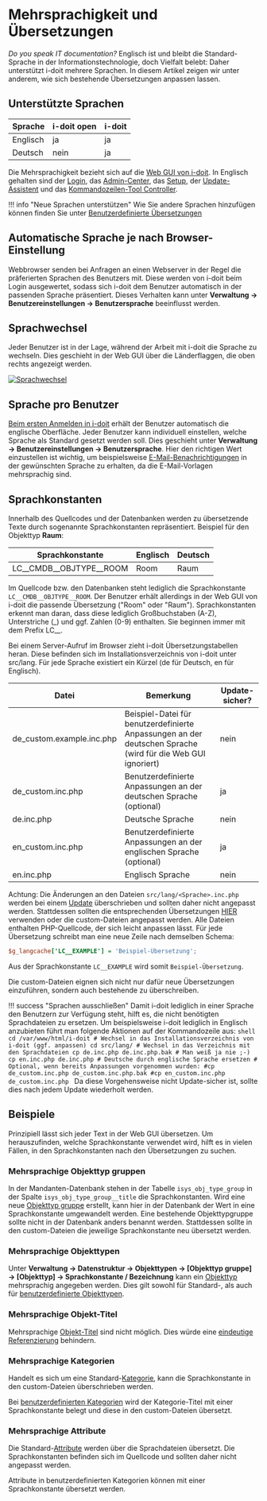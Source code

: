 # Mehrsprachigkeit und Übersetzungen

_Do you speak IT documentation?_ Englisch ist und bleibt die Standard-Sprache in der Informationstechnologie, doch Vielfalt belebt: Daher unterstützt i-doit mehrere Sprachen. In diesem Artikel zeigen wir unter anderem, wie sich bestehende Übersetzungen anpassen lassen.

## Unterstützte Sprachen

| Sprache | i-doit open | i-doit |
| --- | --- | --- |
| Englisch | ja  | ja  |
| Deutsch | nein | ja  |

Die Mehrsprachigkeit bezieht sich auf die [Web GUI von i-doit](../grundlagen/struktur-it-dokumentation.md). In Englisch gehalten sind der [Login](../grundlagen/erstanmeldung.md), das [Admin-Center](../administration/admin-center.md), das [Setup](../installation/manuelle-installation/setup.md), der [Update-Assistent](../wartung-und-betrieb/update-einspielen.md) und das [Kommandozeilen-Tool Controller](../automatisierung-und-integration/cli/index.md).

!!! info "Neue Sprachen unterstützen"
    Wie Sie andere Sprachen hinzufügen können finden Sie unter [Benutzerdefinierte Übersetzungen](../anwendungsfaelle/benutzerdefinierte-uebersetzungen.md)

## Automatische Sprache je nach Browser-Einstellung

Webbrowser senden bei Anfragen an einen Webserver in der Regel die präferierten Sprachen des Benutzers mit. Diese werden von i-doit beim Login ausgewertet, sodass sich i-doit dem Benutzer automatisch in der passenden Sprache präsentiert. Dieses Verhalten kann unter **Verwaltung → Benutzereinstellungen → Benutzersprache** beeinflusst werden.

## Sprachwechsel

Jeder Benutzer ist in der Lage, während der Arbeit mit i-doit die Sprache zu wechseln. Dies geschieht in der Web GUI über die Länderflaggen, die oben rechts angezeigt werden.

[![Sprachwechsel](../assets/images/de/administration/mehrsprachigkeit-und-uebersetzungen/sprachwechsel.png)](../assets/images/de/administration/mehrsprachigkeit-und-uebersetzungen/sprachwechsel.png)

## Sprache pro Benutzer

[Beim ersten Anmelden in i-doit](../grundlagen/erstanmeldung.md) erhält der Benutzer automatisch die englische Oberfläche. Jeder Benutzer kann individuell einstellen, welche Sprache als Standard gesetzt werden soll. Dies geschieht unter **Verwaltung → Benutzereinstellungen → Benutzersprache**. Hier den richtigen Wert einzustellen ist wichtig, um beispielsweise [E-Mail-Benachrichtigungen](../auswertungen/benachrichtigungen.md) in der gewünschten Sprache zu erhalten, da die E-Mail-Vorlagen mehrsprachig sind.

## Sprachkonstanten

Innerhalb des Quellcodes und der Datenbanken werden zu übersetzende Texte durch sogenannte Sprachkonstanten repräsentiert. Beispiel für den Objekttyp **Raum**:

| Sprachkonstante | Englisch | Deutsch |
| --- | --- | --- |
| LC__CMDB__OBJTYPE__ROOM | Room | Raum |

Im Quellcode bzw. den Datenbanken steht lediglich die Sprachkonstante `LC__CMDB__OBJTYPE__ROOM`. Der Benutzer erhält allerdings in der Web GUI von i-doit die passende Übersetzung ("Room" oder "Raum"). Sprachkonstanten erkennt man daran, dass diese lediglich Großbuchstaben (A-Z), Unterstriche (_) und ggf. Zahlen (0-9) enthalten. Sie beginnen immer mit dem Prefix LC__.

Bei einem Server-Aufruf im Browser zieht i-doit Übersetzungstabellen heran. Diese befinden sich im Installationsverzeichnis von i-doit unter src/lang. Für jede Sprache existiert ein Kürzel (de für Deutsch, en für Englisch).

| Datei | Bemerkung | Update-sicher? |
| --- | --- | --- |
| de_custom.example.inc.php | Beispiel-Datei für benutzerdefinierte Anpassungen an der deutschen Sprache (wird für die Web GUI ignoriert) | nein |
| de_custom.inc.php | Benutzerdefinierte Anpassungen an der deutschen Sprache (optional) | ja  |
| de.inc.php | Deutsche Sprache | nein |
| en_custom.inc.php | Benutzerdefinierte Anpassungen an der englischen Sprache (optional) | ja  |
| en.inc.php | Englisch Sprache | nein |

Achtung: Die Änderungen an den Dateien `src/lang/<Sprache>.inc.php` werden bei einem [Update](../wartung-und-betrieb/update-einspielen.md) überschrieben und sollten daher nicht angepasst werden. Stattdessen sollten die entsprechenden Übersetzungen [HIER](../anwendungsfaelle/benutzerdefinierte-uebersetzungen.md) verwenden oder die custom\-Dateien angepasst werden. Alle Dateien enthalten PHP-Quellcode, der sich leicht anpassen lässt. Für jede Übersetzung schreibt man eine neue Zeile nach demselben Schema:

```ini
$g_langcache['LC__EXAMPLE'] = 'Beispiel-Übersetzung';
```

Aus der Sprachkonstante `LC__EXAMPLE` wird somit `Beispiel-Übersetzung`.

Die custom\-Dateien eignen sich nicht nur dafür neue Übersetzungen einzuführen, sondern auch bestehende zu überschreiben.

!!! success "Sprachen ausschließen"
    Damit i-doit lediglich in einer Sprache den Benutzern zur Verfügung steht, hilft es, die nicht benötigten Sprachdateien zu ersetzen. Um beispielsweise i-doit lediglich in Englisch anzubieten führt man folgende Aktionen auf der Kommandozeile aus:
    ```shell
    cd /var/www/html/i-doit # Wechsel in das Installationsverzeichnis von i-doit (ggf. anpassen)
    cd src/lang/ # Wechsel in das Verzeichnis mit den Sprachdateien
    cp de.inc.php de.inc.php.bak # Man weiß ja nie ;-)
    cp en.inc.php de.inc.php # Deutsche durch englische Sprache ersetzen
    # Optional, wenn bereits Anpassungen vorgenommen wurden:
    #cp de_custom.inc.php de_custom.inc.php.bak
    #cp en_custom.inc.php de_custom.inc.php
    ```
    Da diese Vorgehensweise nicht Update-sicher ist, sollte dies nach jedem Update wiederholt werden.

## Beispiele

Prinzipiell lässt sich jeder Text in der Web GUI übersetzen. Um herauszufinden, welche Sprachkonstante verwendet wird, hilft es in vielen Fällen, in den Sprachkonstanten nach den Übersetzungen zu suchen.

### Mehrsprachige Objekttyp gruppen

In der Mandanten-Datenbank stehen in der Tabelle `isys_obj_type_group` in der Spalte `isys_obj_type_group__title` die Sprachkonstanten. Wird eine neue [Objekttyp gruppe](../grundlagen/struktur-it-dokumentation.md) erstellt, kann hier in der Datenbank der Wert in eine Sprachkonstante umgewandelt werden. Eine bestehende Objekttypgruppe sollte nicht in der Datenbank anders benannt werden. Stattdessen sollte in den custom\-Dateien die jeweilige Sprachkonstante neu übersetzt werden.

### Mehrsprachige Objekttypen

Unter **Verwaltung → Datenstruktur → Objekttypen → [Objekttyp gruppe] → [Objekttyp] → Sprachkonstante / Bezeichnung** kann ein [Objekttyp](../grundlagen/struktur-it-dokumentation.md) mehrsprachig angegeben werden. Dies gilt sowohl für Standard-, als auch für [benutzerdefinierte Objekttypen](../grundlagen/benutzerdefinierte-objekttypen.md).

### Mehrsprachige Objekt-Titel

Mehrsprachige [Objekt-Titel](../grundlagen/struktur-it-dokumentation.md) sind nicht möglich. Dies würde eine [eindeutige Referenzierung](../grundlagen/eindeutige-referenzierungen.md) behindern.

### Mehrsprachige Kategorien

Handelt es sich um eine Standard-[Kategorie](../grundlagen/struktur-it-dokumentation.md), kann die Sprachkonstante in den custom\-Dateien überschrieben werden.

Bei [benutzerdefinierten Kategorien](../grundlagen/benutzerdefinierte-kategorien.md) wird der Kategorie-Titel mit einer Sprachkonstante belegt und diese in den custom\-Dateien übersetzt.

### Mehrsprachige Attribute

Die Standard-[Attribute](../grundlagen/struktur-it-dokumentation.md) werden über die Sprachdateien übersetzt. Die Sprachkonstanten befinden sich im Quellcode und sollten daher nicht angepasst werden.

Attribute in benutzerdefinierten Kategorien können mit einer Sprachkonstante übersetzt werden.
